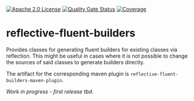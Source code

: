 [![Apache 2.0 License](https://img.shields.io/badge/License-Apache%202.0-orange)](./LICENSE)
[![Quality Gate Status](https://sonarcloud.io/api/project_badges/measure?project=tobias-laa_reflective-fluent-builders&metric=alert_status)](https://sonarcloud.io/summary/new_code?id=tobias-laa_reflective-fluent-builders)
[![Coverage](https://sonarcloud.io/api/project_badges/measure?project=tobias-laa_reflective-fluent-builders&metric=coverage)](https://sonarcloud.io/summary/new_code?id=tobias-laa_reflective-fluent-builders)

# reflective-fluent-builders
Provides classes for generating fluent builders for existing classes via reflection. This might be useful in cases
where it is not possible to change the sources of said classes to generate builders directly.

The artifact for the corresponding maven plugin is `reflective-fluent-builders-maven-plugin`.

*Work in progress - first release tbd.*
